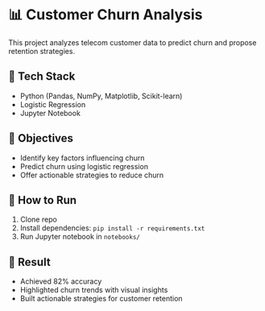 # 📊 Customer Churn Analysis

This project analyzes telecom customer data to predict churn and propose retention strategies.

## 🔧 Tech Stack
- Python (Pandas, NumPy, Matplotlib, Scikit-learn)
- Logistic Regression
- Jupyter Notebook

## 🎯 Objectives
- Identify key factors influencing churn
- Predict churn using logistic regression
- Offer actionable strategies to reduce churn

## 🚀 How to Run
1. Clone repo
2. Install dependencies: `pip install -r requirements.txt`
3. Run Jupyter notebook in `notebooks/`

## 📌 Result
- Achieved 82% accuracy
- Highlighted churn trends with visual insights
- Built actionable strategies for customer retention
